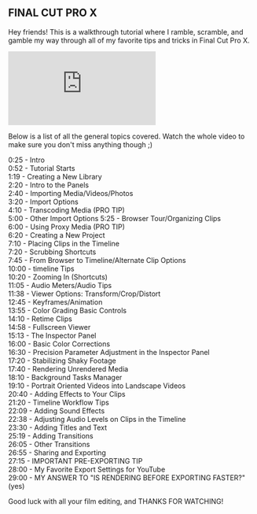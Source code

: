 ## FINAL CUT PRO X

Hey friends! This is a walkthrough tutorial where I ramble, scramble, and gamble my way through all of my favorite tips and tricks in Final Cut Pro X. 

<iframe src="https://www.youtube.com/embed/i4Iw9o-hUEQ" title="YouTube video player" frameborder="0" allow="accelerometer; autoplay; clipboard-write; encrypted-media; gyroscope; picture-in-picture" allowfullscreen></iframe>

Below is a list of all the general topics covered. Watch the whole video to make sure you don't miss anything though ;)

0:25​ - Intro  
0:52​ - Tutorial Starts  
1:19​ - Creating a New Library  
2:20​ - Intro to the Panels  
2:40​ - Importing Media/Videos/Photos  
3:20​ - Import Options  
4:10​ - Transcoding Media (PRO TIP)  
5:00​ - Other Import Options 
5:25​ - Browser Tour/Organizing Clips  
6:00​ - Using Proxy Media (PRO TIP)  
6:20​ - Creating a New Project  
7:10​ - Placing Clips in the Timeline    
7:20​ - Scrubbing Shortcuts  
7:45​ - From Browser to Timeline/Alternate Clip Options  
10:00​ - timeline Tips  
10:20​ - Zooming In (Shortcuts)  
11:05​ - Audio Meters/Audio Tips  
11:38​ - Viewer Options: Transform/Crop/Distort  
12:45​ - Keyframes/Animation  
13:55​ - Color Grading Basic Controls  
14:10​ - Retime Clips  
14:58​ - Fullscreen Viewer  
15:13​ - The Inspector Panel  
16:00​ - Basic Color Corrections  
16:30​ - Precision Parameter Adjustment in the Inspector Panel  
17:20​ - Stabilizing Shaky Footage  
17:40​ - Rendering Unrendered Media  
18:10​ - Background Tasks Manager  
19:10​ - Portrait Oriented Videos into Landscape Videos  
20:40​ - Adding Effects to Your Clips  
21:20​ - Timeline Workflow Tips  
22:09​ - Adding Sound Effects  
22:38​ - Adjusting Audio Levels on Clips in the Timeline  
23:30​ - Adding Titles and Text  
25:19​ - Adding Transitions  
26:05​ - Other Transitions  
26:55​ - Sharing and Exporting  
27:15​ - IMPORTANT PRE-EXPORTING TIP  
28:00​ - My Favorite Export Settings for YouTube  
29:00​ - MY ANSWER TO "IS RENDERING BEFORE EXPORTING FASTER?"  
(yes)

Good luck with all your film editing, and THANKS FOR WATCHING!
